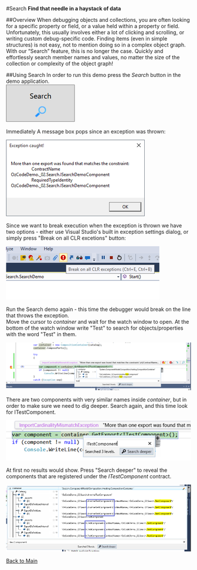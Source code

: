 ﻿#Search
**Find that needle in a haystack of data**

##Overview
When debugging objects and collections, you are often looking for a specific property or field, or a value held within a property or field. Unfortunately, this usually involves either a lot of clicking and scrolling, or writing custom debug-specific code. Finding items (even in simple structures) is not easy, not to mention doing so in a complex object graph. With our “Search” feature, this is no longer the case. Quickly and effortlessly search member names and values, no matter the size of the collection or complexity of the object graph!

##Using Search
In order to run this demo press the _Search_ button in the demo application.  
![Search button](Resources/SearchButton.png)

Immediately A message box pops since an exception was thrown:
 
![Exception](Resources/exception.png)

Since we want to break execution when the exception is thrown we have two options - either use Visual Studio's built in exception settings dialog, or simply press "Break on all CLR excetions" button:

![Break on all CLR exceptions](Resources/breakonexceptions.png)

Run the Search demo again - this time the debugger would break on the line that throws the exception.   
Move the cursor to _container_ and wait for the watch window to open. At the bottom of the watch window write "Test" to search for objects/properties with the word "Test" in them.

![Search for Test](Resources/searchfortest.png)

There are two components with very similar names inside _container_, but in order to make sure we need to dig deeper. Search again, and this time look for ITestComponent. 

![Search for ITestContainer](Resources/searchforitestcomponent.png)

At first no results would show. Press "Search deeper" to reveal the components that are registered under the _ITestComponent_ contract.

![Search deeper](Resources/searchforitestcomponentdeeper.png)

[Back to Main](../../README.md)
